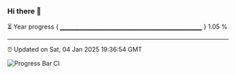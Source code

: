 ### Hi there 👋

⏳ Year progress { ▁▁▁▁▁▁▁▁▁▁▁▁▁▁▁▁▁▁▁▁▁▁▁▁▁▁▁▁▁▁ } 1.05 %

---

⏰ Updated on Sat, 04 Jan 2025 19:36:54 GMT

![Progress Bar CI](https://github.com/IshwaranRudhara/GIT-ACTION/workflows/Progress%20Bar%20CI/badge.svg)
